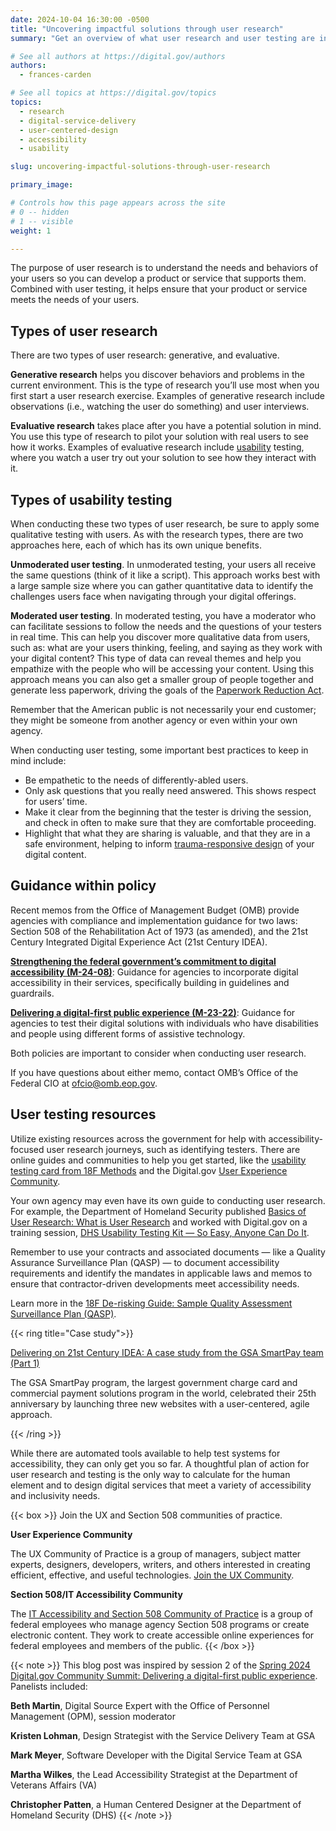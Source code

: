 ```yaml
---
date: 2024-10-04 16:30:00 -0500
title: "Uncovering impactful solutions through user research"
summary: "Get an overview of what user research and user testing are in a federal context. Learn what policies apply and what resources are available."

# See all authors at https://digital.gov/authors
authors: 
  - frances-carden

# See all topics at https://digital.gov/topics
topics:
  - research
  - digital-service-delivery
  - user-centered-design
  - accessibility
  - usability

slug: uncovering-impactful-solutions-through-user-research

primary_image: 

# Controls how this page appears across the site
# 0 -- hidden
# 1 -- visible
weight: 1

---
```


The purpose of user research is to understand the needs and behaviors of your users so you can develop a product or service that supports them. Combined with user testing, it helps ensure that your product or service meets the needs of your users.

## Types of user research

There are two types of user research: generative, and evaluative. 

**Generative research** helps you discover behaviors and problems in the current environment. This is the type of research you’ll use most when you first start a user research exercise. Examples of generative research include observations (i.e., watching the user do something) and user interviews. 

**Evaluative research** takes place after you have a potential solution in mind. You use this type of research to pilot your solution with real users to see how it works. Examples of evaluative research include [usability](https://digital.gov/topics/usability/) testing, where you watch a user try out your solution to see how they interact with it. 

## Types of usability testing

When conducting these two types of user research, be sure to apply some qualitative testing with users. As with the research types, there are two approaches here, each of which has its own unique benefits.

**Unmoderated user testing**. In unmoderated testing, your users all receive the same questions (think of it like a script). This approach works best with a large sample size where you can gather quantitative data to identify the challenges users face when navigating through your digital offerings.

**Moderated user testing**. In moderated testing, you have a moderator who can facilitate sessions to follow the needs and the questions of your testers in real time. This can help you discover more qualitative data from users, such as: what are your users thinking, feeling, and saying as they work with your digital content? This type of data can reveal themes and help you empathize with the people who will be accessing your content. Using this approach means you can also get a smaller group of people together and generate less paperwork, driving the goals of the [Paperwork Reduction Act](https://digital.gov/2019/06/18/introducing-a-guide-paperwork-reduction-act/).

Remember that the American public is not necessarily your end customer; they might be someone from another agency or even within your own agency.

When conducting user testing, some important best practices to keep in mind include: 

* Be empathetic to the needs of differently-abled users.
* Only ask questions that you really need answered. This shows respect for users’ time.
* Make it clear from the beginning that the tester is driving the session, and check in often to make sure that they are comfortable proceeding.
* Highlight that what they are sharing is valuable, and that they are in a safe environment, helping to inform [trauma-responsive design](https://www.performance.gov/blog/2023-hud-customer-experience-cx/) of your digital content.

## Guidance within policy

Recent memos from the Office of Management Budget (OMB) provide agencies with compliance and implementation guidance for two laws: Section 508 of the Rehabilitation Act of 1973 (as amended), and the 21st Century Integrated Digital Experience Act (21st Century IDEA).

**[Strengthening the federal government’s commitment to digital accessibility (M-24-08)](https://digital.gov/resources/requirements-for-strengthening-the-federal-government-commitment-to-digital-accessibility/)**: Guidance for agencies to incorporate digital accessibility in their services, specifically building in guidelines and guardrails.

**[Delivering a digital-first public experience (M-23-22)](https://digital.gov/resources/delivering-digital-first-public-experience/)**: Guidance for agencies to test their digital solutions with individuals who have disabilities and people using different forms of assistive technology.

Both policies are important to consider when conducting user research. 

If you have questions about either memo, contact OMB’s Office of the Federal CIO at [ofcio@omb.eop.gov](mailto:ofcio@omb.eop.gov).

## User testing resources

Utilize existing resources across the government for help with accessibility-focused user research journeys, such as identifying testers. There are online guides and communities to help you get started, like the [usability testing card from 18F Methods](https://guides.18f.gov/methods/validate/usability-testing/) and the Digital.gov [User Experience Community](https://digital.gov/communities/user-experience/).

Your own agency may even have its own guide to conducting user research. For example, the Department of Homeland Security published [Basics of User Research: What is User Research](https://www.dhs.gov/cx/cx-learning/basics-of-user-research/what-is-user-research) and worked with Digital.gov on a training session, [DHS Usability Testing Kit — So Easy, Anyone Can Do It](https://digital.gov/event/2022/09/27/dhs-usability-testing-kit-so-easy-anyone-can-do-it/).

Remember to use your contracts and associated documents — like a Quality Assurance Surveillance Plan (QASP) — to document accessibility requirements and identify the mandates in applicable laws and memos to ensure that contractor-driven developments meet accessibility needs. 

Learn more in the [18F De-risking Guide: Sample Quality Assessment Surveillance Plan (QASP)](https://www.acquisition.gov/far/37.604).

{{< ring title="Case study">}}

[Delivering on 21st Century IDEA: A case study from the GSA SmartPay team (Part 1)](https://digital.gov/2023/11/28/part-1-delivering-on-21st-century-idea-a-case-study-from-the-gsa-smartpay-team/)

The GSA SmartPay program, the largest government charge card and commercial payment solutions program in the world, celebrated their 25th anniversary by launching three new websites with a user-centered, agile approach.

{{< /ring >}}

While there are automated tools available to help test systems for accessibility, they can only get you so far. A thoughtful plan of action for user research and testing is the only way to calculate for the human element and to design digital services that meet a variety of accessibility and inclusivity needs.

{{< box >}}
Join the UX and Section 508 communities of practice.

**User Experience Community**

The UX Community of Practice is a group of managers, subject matter experts, designers, developers, writers, and others interested in creating efficient, effective, and useful technologies. [Join the UX Community](https://digital.gov/communities/user-experience/).

**Section 508/IT Accessibility Community**

The [IT Accessibility and Section 508 Community of Practice](https://digital.gov/communities/it-accessibility-section-508/) is a group of federal employees who manage agency Section 508 programs or create electronic content. They work to create accessible online experiences for federal employees and members of the public.
{{< /box >}}

{{< note >}}
This blog post was inspired by session 2 of the [Spring 2024 Digital.gov Community Summit: Delivering a digital-first public experience](https://digital.gov/event/2024/03/13/spring-2024-community-summit/). Panelists included: 

**Beth Martin**, Digital Source Expert with the Office of Personnel Management (OPM), session moderator

**Kristen Lohman**, Design Strategist with the Service Delivery Team at GSA

**Mark Meyer**, Software Developer with the Digital Service Team at GSA

**Martha Wilkes**, the Lead Accessibility Strategist at the Department of Veterans Affairs (VA)

**Christopher Patten**, a Human Centered Designer at the Department of Homeland Security (DHS)
{{< /note >}}
